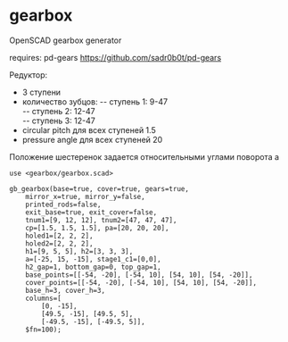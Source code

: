 # gearbox
OpenSCAD gearbox generator

requires: pd-gears
https://github.com/sadr0b0t/pd-gears

Редуктор:
- 3 ступени
- количество зубцов:
-- ступень 1: 9-47  
-- ступень 2: 12-47  
-- ступень 3: 12-47  
- circular pitch для всех ступеней 1.5
- pressure angle для всех ступеней 20

Положение шестеренок задается относительными углами поворота a

~~~scad
use <gearbox/gearbox.scad>

gb_gearbox(base=true, cover=true, gears=true,
    mirror_x=true, mirror_y=false,
    printed_rods=false,
    exit_base=true, exit_cover=false,
    tnum1=[9, 12, 12], tnum2=[47, 47, 47],
    cp=[1.5, 1.5, 1.5], pa=[20, 20, 20],
    holed1=[2, 2, 2],
    holed2=[2, 2, 2],
    h1=[9, 5, 5], h2=[3, 3, 3],
    a=[-25, 15, -15], stage1_c1=[0,0],
    h2_gap=1, bottom_gap=0, top_gap=1,
    base_points=[[-54, -20], [-54, 10], [54, 10], [54, -20]],
    cover_points=[[-54, -20], [-54, 10], [54, 10], [54, -20]],
    base_h=3, cover_h=3,
    columns=[
        [0, -15],
        [49.5, -15], [49.5, 5],
        [-49.5, -15], [-49.5, 5]],
    $fn=100);
~~~

